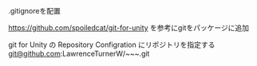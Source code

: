 .gitignoreを配置

https://github.com/spoiledcat/git-for-unity を参考にgitをパッケージに追加

git for Unity の Repository Configration にリポジトリを指定する
git@github.com:LawrenceTurnerW/~~~.git